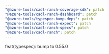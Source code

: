 ```yaml
---
"@azure-tools/cadl-ranch-coverage-sdk": patch
"@azure-tools/cadl-ranch-dashboard": patch
"@azure-tools/typespec-bump-deps": patch
"@azure-tools/cadl-ranch-expect": patch
"@azure-tools/cadl-ranch-specs": patch
"@azure-tools/cadl-ranch": patch
---
```


feat(typespec): bump to 0.55.0
